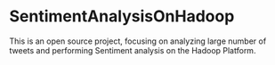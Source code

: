 # SentimentAnalysisOnHadoop
This is an open source project, focusing on analyzing large number of tweets and performing Sentiment analysis on the Hadoop Platform.
